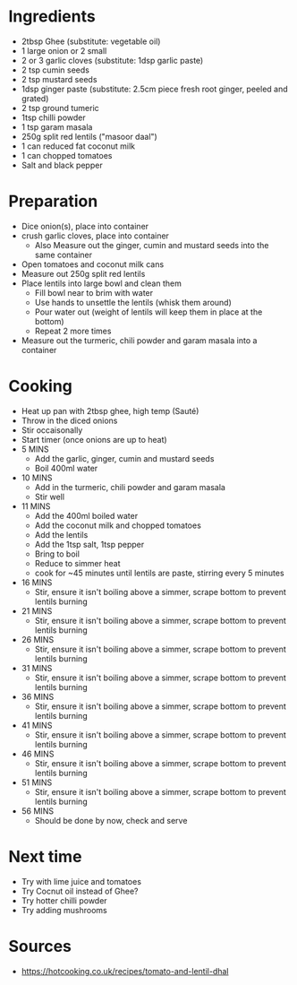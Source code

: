 Ingredients
===========

 * 2tbsp Ghee (substitute: vegetable oil)
 * 1 large onion or 2 small
 * 2 or 3 garlic cloves (substitute: 1dsp garlic paste)
 * 2 tsp cumin seeds
 * 2 tsp mustard seeds
 * 1dsp ginger paste (substitute: 2.5cm piece fresh root ginger, peeled and grated)
 * 2 tsp ground tumeric
 * 1tsp chilli powder
 * 1 tsp garam masala
 * 250g split red lentils ("masoor daal")
 * 1 can reduced fat coconut milk
 * 1 can chopped tomatoes
 * Salt and black pepper

 Preparation
===========

 * Dice onion(s), place into container
 * crush garlic cloves, place into container
   * Also Measure out the ginger, cumin and mustard seeds into the same container
 * Open tomatoes and coconut milk cans
 * Measure out 250g split red lentils
 * Place lentils into large bowl and clean them
   * Fill bowl near to brim with water
   * Use hands to unsettle the lentils (whisk them around)
   * Pour water out (weight of lentils will keep them in place at the bottom)
   * Repeat 2 more times
 * Measure out the turmeric, chili powder and garam masala into a container

Cooking
=======

 * Heat up pan with 2tbsp ghee, high temp (Sauté)
 * Throw in the diced onions
 * Stir occaisonally
 * Start timer (once onions are up to heat)
 * 5 MINS
   * Add the garlic, ginger, cumin and mustard seeds
   * Boil 400ml water
 * 10 MINS
   * Add in the turmeric, chili powder and garam masala
   * Stir well
 * 11 MINS
   * Add the 400ml boiled water
   * Add the coconut milk and chopped tomatoes
   * Add the lentils
   * Add the 1tsp salt, 1tsp pepper
   * Bring to boil
   * Reduce to simmer heat
   * cook for ~45 minutes until lentils are paste, stirring every 5 minutes
 * 16 MINS
   * Stir, ensure it isn't boiling above a simmer, scrape bottom to prevent lentils burning
 * 21 MINS
   * Stir, ensure it isn't boiling above a simmer, scrape bottom to prevent lentils burning
 * 26 MINS
   * Stir, ensure it isn't boiling above a simmer, scrape bottom to prevent lentils burning
 * 31 MINS
   * Stir, ensure it isn't boiling above a simmer, scrape bottom to prevent lentils burning
 * 36 MINS
   * Stir, ensure it isn't boiling above a simmer, scrape bottom to prevent lentils burning
 * 41 MINS
   * Stir, ensure it isn't boiling above a simmer, scrape bottom to prevent lentils burning
 * 46 MINS
   * Stir, ensure it isn't boiling above a simmer, scrape bottom to prevent lentils burning
 * 51 MINS
   * Stir, ensure it isn't boiling above a simmer, scrape bottom to prevent lentils burning
 * 56 MINS
   * Should be done by now, check and serve

Next time
=========

 * Try with lime juice and tomatoes
 * Try Cocnut oil instead of Ghee?
 * Try hotter chilli powder
 * Try adding mushrooms

Sources
=======

 * https://hotcooking.co.uk/recipes/tomato-and-lentil-dhal